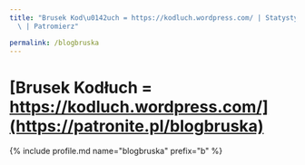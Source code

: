 ```yaml
---
title: "Brusek Kod\u0142uch = https://kodluch.wordpress.com/ | Statystyki patronite.pl\
  \ | Patromierz"

permalink: /blogbruska
---
```


# [Brusek Kodłuch = https://kodluch.wordpress.com/](https://patronite.pl/blogbruska)

{% include profile.md name="blogbruska" prefix="b" %}
